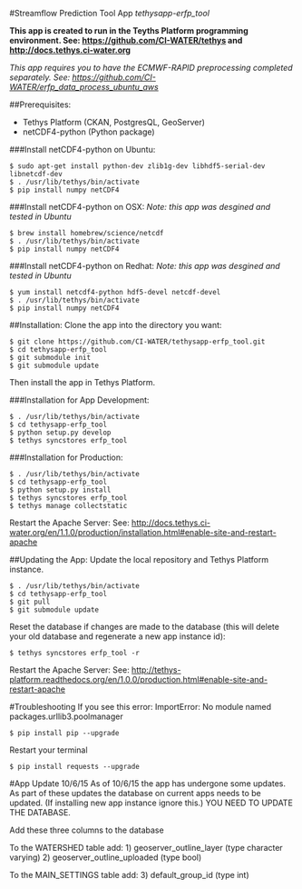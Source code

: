 #Streamflow Prediction Tool App
*tethysapp-erfp_tool*

**This app is created to run in the Teyths Platform programming environment.
See: https://github.com/CI-WATER/tethys and http://docs.tethys.ci-water.org**

*This app requires you to have the ECMWF-RAPID preprocessing completed 
separately. See: https://github.com/CI-WATER/erfp_data_process_ubuntu_aws*

##Prerequisites:
- Tethys Platform (CKAN, PostgresQL, GeoServer)
- netCDF4-python (Python package)

###Install netCDF4-python on Ubuntu:
```
$ sudo apt-get install python-dev zlib1g-dev libhdf5-serial-dev libnetcdf-dev
$ . /usr/lib/tethys/bin/activate
$ pip install numpy netCDF4
```
###Install netCDF4-python on OSX:
*Note: this app was desgined and tested in Ubuntu*
```
$ brew install homebrew/science/netcdf
$ . /usr/lib/tethys/bin/activate
$ pip install numpy netCDF4
```
###Install netCDF4-python on Redhat:
*Note: this app was desgined and tested in Ubuntu*
```
$ yum install netcdf4-python hdf5-devel netcdf-devel
$ . /usr/lib/tethys/bin/activate
$ pip install numpy netCDF4
```
##Installation:
Clone the app into the directory you want:
```
$ git clone https://github.com/CI-WATER/tethysapp-erfp_tool.git
$ cd tethysapp-erfp_tool
$ git submodule init
$ git submodule update
```
Then install the app in Tethys Platform.

###Installation for App Development:
```
$ . /usr/lib/tethys/bin/activate
$ cd tethysapp-erfp_tool
$ python setup.py develop
$ tethys syncstores erfp_tool
```
###Installation for Production:
```
$ . /usr/lib/tethys/bin/activate
$ cd tethysapp-erfp_tool
$ python setup.py install
$ tethys syncstores erfp_tool
$ tethys manage collectstatic
```
Restart the Apache Server:
See: http://docs.tethys.ci-water.org/en/1.1.0/production/installation.html#enable-site-and-restart-apache

##Updating the App:
Update the local repository and Tethys Platform instance.
```
$ . /usr/lib/tethys/bin/activate
$ cd tethysapp-erfp_tool
$ git pull
$ git submodule update
```
Reset the database if changes are made to the database (this will delete your old database and regenerate a new app instance id):
```
$ tethys syncstores erfp_tool -r
```
Restart the Apache Server:
See: http://tethys-platform.readthedocs.org/en/1.0.0/production.html#enable-site-and-restart-apache

#Troubleshooting
If you see this error:
ImportError: No module named packages.urllib3.poolmanager
```
$ pip install pip --upgrade
```
Restart your terminal
```
$ pip install requests --upgrade
```

#App Update 10/6/15
As of 10/6/15 the app has undergone some updates. As part of these updates the database on current apps needs to be updated. (If installing new app instance ignore this.)
YOU NEED TO UPDATE THE DATABASE. 

Add these three columns to the database

To the WATERSHED table add:
    1) geoserver_outline_layer   (type character varying)
    2) geoserver_outline_uploaded   (type bool)

To the MAIN_SETTINGS table add:
    3) default_group_id   (type int)
